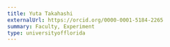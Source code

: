 ```yaml
---
title: Yuta Takahashi
externalUrl: https://orcid.org/0000-0001-5184-2265
summary: Faculty, Experiment
type: universityofflorida
---
```

